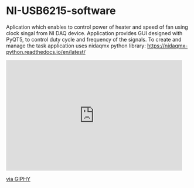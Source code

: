 # NI-USB6215-software

Aplication which enables to control power of heater and speed of fan using clock singal from NI DAQ device. Application provides GUI
designed with PyQT5, to control duty cycle and frequency of the signals. To create and manage the task application uses nidaqmx python
library: https://nidaqmx-python.readthedocs.io/en/latest/ 


<iframe src="https://giphy.com/embed/j3i998HiDoZZRyqSHV" width="480" height="302" frameBorder="0" class="giphy-embed" allowFullScreen></iframe><p><a href="https://giphy.com/gifs/python-ni-j3i998HiDoZZRyqSHV">via GIPHY</a></p>

